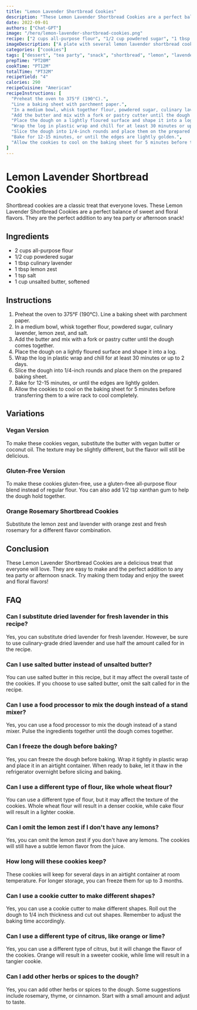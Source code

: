 ```yaml
---
title: "Lemon Lavender Shortbread Cookies"
description: "These Lemon Lavender Shortbread Cookies are a perfect balance of sweet and floral flavors. They are the perfect addition to any tea party or afternoon snack!"
date: 2022-09-01
authors: ["Chat-GPT"]
image: "/hero/lemon-lavender-shortbread-cookies.png"
recipe: ["2 cups all-purpose flour", "1/2 cup powdered sugar", "1 tbsp culinary lavender", "1 tbsp lemon zest", "1 tsp salt", "1 cup unsalted butter"]
imageDescription: ["A plate with several lemon lavender shortbread cookies on it."]
categories: ["cookies"]
tags: ["dessert", "tea party", "snack", "shortbread", "lemon", "lavender"]
prepTime: "PT20M"
cookTime: "PT12M"
totalTime: "PT32M"
recipeYield: "4"
calories: 290
recipeCuisine: "American"
recipeInstructions: [
  "Preheat the oven to 375°F (190°C).",
  "Line a baking sheet with parchment paper.",
  "In a medium bowl, whisk together flour, powdered sugar, culinary lavender, lemon zest, and salt.",
  "Add the butter and mix with a fork or pastry cutter until the dough comes together.",
  "Place the dough on a lightly floured surface and shape it into a log.",
  "Wrap the log in plastic wrap and chill for at least 30 minutes or up to 2 days.",
  "Slice the dough into 1/4-inch rounds and place them on the prepared baking sheet.",
  "Bake for 12-15 minutes, or until the edges are lightly golden.",
  "Allow the cookies to cool on the baking sheet for 5 minutes before transferring them to a wire rack to cool completely."
]
---
```


# Lemon Lavender Shortbread Cookies

Shortbread cookies are a classic treat that everyone loves. These Lemon Lavender Shortbread Cookies are a perfect balance of sweet and floral flavors. They are the perfect addition to any tea party or afternoon snack!

## Ingredients

- 2 cups all-purpose flour
- 1/2 cup powdered sugar
- 1 tbsp culinary lavender
- 1 tbsp lemon zest
- 1 tsp salt
- 1 cup unsalted butter, softened

## Instructions

1. Preheat the oven to 375°F (190°C). Line a baking sheet with parchment paper.
2. In a medium bowl, whisk together flour, powdered sugar, culinary lavender, lemon zest, and salt.
3. Add the butter and mix with a fork or pastry cutter until the dough comes together.
4. Place the dough on a lightly floured surface and shape it into a log.
5. Wrap the log in plastic wrap and chill for at least 30 minutes or up to 2 days.
6. Slice the dough into 1/4-inch rounds and place them on the prepared baking sheet.
7. Bake for 12-15 minutes, or until the edges are lightly golden.
8. Allow the cookies to cool on the baking sheet for 5 minutes before transferring them to a wire rack to cool completely.

## Variations

### Vegan Version

To make these cookies vegan, substitute the butter with vegan butter or coconut oil. The texture may be slightly different, but the flavor will still be delicious.

### Gluten-Free Version

To make these cookies gluten-free, use a gluten-free all-purpose flour blend instead of regular flour. You can also add 1/2 tsp xanthan gum to help the dough hold together.

### Orange Rosemary Shortbread Cookies

Substitute the lemon zest and lavender with orange zest and fresh rosemary for a different flavor combination.

## Conclusion

These Lemon Lavender Shortbread Cookies are a delicious treat that everyone will love. They are easy to make and the perfect addition to any tea party or afternoon snack. Try making them today and enjoy the sweet and floral flavors!

## FAQ

### Can I substitute dried lavender for fresh lavender in this recipe?

Yes, you can substitute dried lavender for fresh lavender. However, be sure to use culinary-grade dried lavender and use half the amount called for in the recipe.

### Can I use salted butter instead of unsalted butter?

You can use salted butter in this recipe, but it may affect the overall taste of the cookies. If you choose to use salted butter, omit the salt called for in the recipe.

### Can I use a food processor to mix the dough instead of a stand mixer?

Yes, you can use a food processor to mix the dough instead of a stand mixer. Pulse the ingredients together until the dough comes together.

### Can I freeze the dough before baking?

Yes, you can freeze the dough before baking. Wrap it tightly in plastic wrap and place it in an airtight container. When ready to bake, let it thaw in the refrigerator overnight before slicing and baking.

### Can I use a different type of flour, like whole wheat flour?

You can use a different type of flour, but it may affect the texture of the cookies. Whole wheat flour will result in a denser cookie, while cake flour will result in a lighter cookie.

### Can I omit the lemon zest if I don't have any lemons?

Yes, you can omit the lemon zest if you don't have any lemons. The cookies will still have a subtle lemon flavor from the juice.

### How long will these cookies keep?

These cookies will keep for several days in an airtight container at room temperature. For longer storage, you can freeze them for up to 3 months.

### Can I use a cookie cutter to make different shapes?

Yes, you can use a cookie cutter to make different shapes. Roll out the dough to 1/4 inch thickness and cut out shapes. Remember to adjust the baking time accordingly.

### Can I use a different type of citrus, like orange or lime?

Yes, you can use a different type of citrus, but it will change the flavor of the cookies. Orange will result in a sweeter cookie, while lime will result in a tangier cookie.

### Can I add other herbs or spices to the dough?

Yes, you can add other herbs or spices to the dough. Some suggestions include rosemary, thyme, or cinnamon. Start with a small amount and adjust to taste.